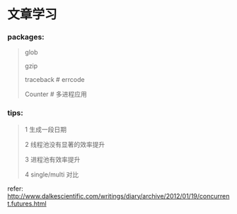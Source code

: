 文章学习
=======
### packages:
> glob
>
> gzip
>
> traceback # errcode
>
> Counter # 多进程应用

### tips:
> 1 生成一段日期
>
> 2 线程池没有显著的效率提升
>
> 3 进程池有效率提升
>
> 4 single/multi 对比

refer:
http://www.dalkescientific.com/writings/diary/archive/2012/01/19/concurrent.futures.html
